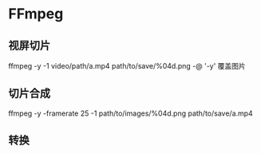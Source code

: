 # FFmpeg

## 视屏切片
  ffmpeg -y -1 video/path/a.mp4 path/to/save/%04d.png
  -@ '-y' 覆盖图片
## 切片合成
  ffmpeg -y -framerate 25 -1 path/to/images/%04d.png path/to/save/a.mp4

## 转换
